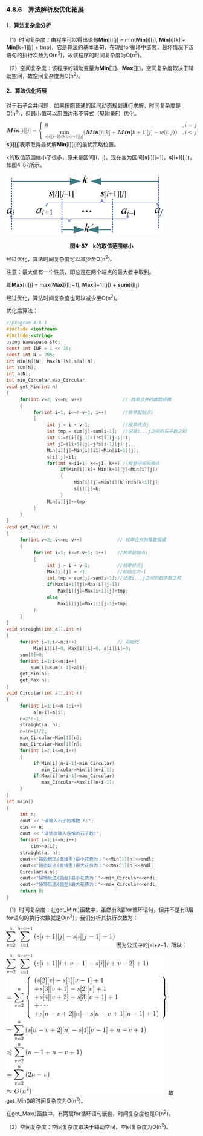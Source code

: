 ### 4.8.6　算法解析及优化拓展

#### 1．算法复杂度分析

（1）时间复杂度：由程序可以得出语句**Min**[i][j] = min(**Min**[i][j], **Min**[i][k] + **Min**[k+1][j] + tmp)，它是算法的基本语句，在3层for循环中嵌套，最坏情况下该语句的执行次数为O(n<sup class="my_markdown">3</sup>)，故该程序的时间复杂度为O(n<sup class="my_markdown">3</sup>)。

（2）空间复杂度：该程序的辅助变量为**Min**[][]、**Max**[][]，空间复杂度取决于辅助空间，故空间复杂度为O(n<sup class="my_markdown">2</sup>)。

#### 2．算法优化拓展

对于石子合并问题，如果按照普通的区间动态规划进行求解，时间复杂度是O(n<sup class="my_markdown">3</sup>)，但最小值可以用四边形不等式（见附录F）优化。

![422.gif](../images/422.gif)
**s**[i][j]表示取得最优解**Min**[i][j]的最优策略位置。

k的取值范围缩小了很多，原来是区间[i，j)，现在变为区间[**s**[i][j−1]，**s**[i+1][j])。如图4-87所示。

![423.png](../images/423.png)
<center class="my_markdown"><b class="my_markdown">图4-87　k的取值范围缩小</b></center>

经过优化，算法时间复杂度可以减少至O(n<sup class="my_markdown">2</sup>)。

注意：最大值有一个性质，即总是在两个端点的最大者中取到。

即**Max**[i][j] = max(**Max**[i][j−1], **Max**[i+1][j]) + **sum**[i][j]

经过优化，算法时间复杂度也可以减少至O(n<sup class="my_markdown">2</sup>)。

优化后算法：

```c
//program 4-6-1
#include <iostream>
#include <string>
using namespace std;
const int INF = 1 << 30;
const int N = 205;
int Min[N][N], Max[N][N],s[N][N];
int sum[N];
int a[N];
int min_Circular,max_Circular;
void get_Min(int n)
{
     for(int v=2; v<=n; v++)               // 枚举合并的堆数规模
     {
          for(int i=1; i<=n-v+1; i++)      //枚举起始点i
          {
               int j = i + v-1;            //枚举终点j
               int tmp = sum[j]-sum[i-1];  //记录i...j之间的石子数之和
               int i1=s[i][j-1]>i?s[i][j-1]:i;
               int j1=s[i+1][j]<j?s[i+1][j]:j;
               Min[i][j]=Min[i][i1]+Min[i1+1][j];
               s[i][j]=i1;
               for(int k=i1+1; k<=j1; k++) //枚举中间分隔点
                    if(Min[i][k]+ Min[k+1][j]<Min[i][j])
                    {
                         Min[i][j]=Min[i][k]+Min[k+1][j];
                         s[i][j]=k;
                    }
               Min[i][j]+=tmp;
          }
     }
}
void get_Max(int n)
{
     for(int v=2; v<=n; v++)             // 枚举合并的堆数规模
     {
          for(int i=1; i<=n-v+1; i++)    //枚举起始点i
          {
               int j = i + v-1;          //枚举终点j
               Max[i][j] = -1;           //初始化为-1
               int tmp = sum[j]-sum[i-1];//记录i...j之间的石子数之和
               if(Max[i+1][j]>Max[i][j-1])
                   Max[i][j]=Max[i+1][j]+tmp;
               else
                   Max[i][j]=Max[i][j-1]+tmp;
          }
     }
}
void straight(int a[],int n)
{
     for(int i=1;i<=n;i++)               // 初始化
          Min[i][i]=0, Max[i][i]=0, s[i][i]=0;
     sum[0]=0;
     for(int i=1;i<=n;i++)
         sum[i]=sum[i-1]+a[i];
     get_Min(n);
     get_Max(n);
}
void Circular(int a[],int n)
{
     for(int i=1;i<=n-1;i++)
          a[n+i]=a[i];
     n=2*n-1;
     straight(a, n);
     n=(n+1)/2;
     min_Circular=Min[1][n];
     max_Circular=Max[1][n];
     for(int i=2;i<=n;i++)
     {
          if(Min[i][n+i-1]<min_Circular)
             min_Circular=Min[i][n+i-1];
          if(Max[i][n+i-1]>max_Circular)
             max_Circular=Max[i][n+i-1];
     }
}
int main()
{
     int n;
     cout << "请输入石子的堆数 n:";
     cin >> n;
     cout << "请依次输入各堆的石子数:";
     for(int i=1;i<=n;i++)
         cin>>a[i];
     straight(a, n);
     cout<<"路边玩法(直线型)最小花费为："<<Min[1][n]<<endl;
     cout<<"路边玩法(直线型)最大花费为："<<Max[1][n]<<endl;
     Circular(a,n);
     cout<<"操场玩法(圆型)最小花费为："<<min_Circular<<endl;
     cout<<"操场玩法(圆型)最大花费为："<<max_Circular<<endl;
     return 0;
}
```

（1）时间复杂度：在get_Min()函数中，虽然有3层for循环语句，但并不是有3层for语句的执行次数就是O(n<sup class="my_markdown">3</sup>)，我们分析其执行次数为：

![424.gif](../images/424.gif)
因为公式中的j=i+v−1，所以：

![425.gif](../images/425.gif)
故get_Min()的时间复杂度为O(n<sup class="my_markdown">2</sup>)。

在get_Max()函数中，有两层for循环语句嵌套，时间复杂度也是O(n<sup class="my_markdown">2</sup>)。

（2）空间复杂度：空间复杂度取决于辅助空间，空间复杂度为O(n<sup class="my_markdown">2</sup>)。

